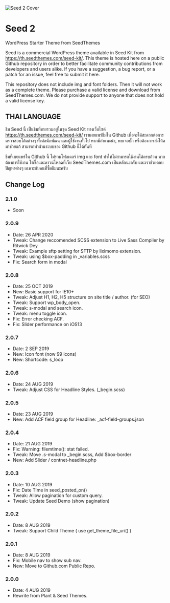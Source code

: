 ![Seed 2 Cover](https://seedcdn.com/i/seed2-cover.jpg)

# Seed 2

WordPress Starter Theme from SeedThemes

Seed is a commercial WordPress theme available in Seed Kit from https://th.seedthemes.com/seed-kit/. This theme is hosted here on a public Github repository in order to better facilitate community contributions from developers and users alike. If you have a suggestion, a bug report, or a patch for an issue, feel free to submit it here.

This repository does not include img and font folders. Then it will not work as a complete theme. Please purchase a valid license and download from SeedThemes.com. We do not provide support to anyone that does not hold a valid license key.

## THAI LANGUAGE

ธีม Seed นี้ เป็นธีมที่ขายรวมอยู่ในชุด Seed Kit ทางเว็บไซต์ https://th.seedthemes.com/seed-kit/ เราเผยแพร่ธีมใน Github เพื่อจะได้สะดวกต่อการตรวจสอบโค้ดต่างๆ ทั้งต่อนักพัฒนาและผู้ใช้่งานทั่วไป หากมีคำแนะนำ, พบเจอบั๊ก หรือต้องการส่งโค้ดมาช่วยแก้ สามารถทำผ่านระบบของ Github นี้ได้ทันที

ธีมที่เผยแพร่ใน Github นี้ ไม่รวมโฟลเดอร์ img และ font ทำให้ไม่สามารถใช้งานได้ครบถ้วน หากต้องการใช้งาน ให้ซื้อและดาวน์โหลดที่เว็บ SeedThemes.com เป็นหลักนะครับ และเราช่วยตอบปัญหาต่างๆ เฉพาะกับคนที่ซื้อธีมนะครับ

## Change Log

### 2.1.0

- Soon

### 2.0.9

- Date: 26 APR 2020
- Tweak: Change reccomended SCSS extension to Live Sass Compiler by Ritwick Dey
- Tweak: Example sftp setting for SFTP by liximomo extension.
- Tweak: using \$box-padding in \_variables.scss
- Fix: Search form in modal

### 2.0.8

- Date: 25 OCT 2019
- New: Basic support for IE10+
- Tweak: Adjust H1, H2, H5 structure on site title / author. (for SEO)
- Tweak: Support wp_body_open.
- Tweak: s-modal and search icon.
- Tweak: menu toggle icon.
- Fix: Error checking ACF.
- Fix: Slider performance on iOS13

### 2.0.7

- Date: 2 SEP 2019
- New: Icon font (now 99 icons)
- New: Shortcode: s_loop

### 2.0.6

- Date: 24 AUG 2019
- Tweak: Adjust CSS for Headline Styles. (\_begin.scss)

### 2.0.5

- Date: 23 AUG 2019
- New: Add ACF field group for Headline: \_acf-field-groups.json

### 2.0.4

- Date: 21 AUG 2019
- Fix: Warning: filemtime(): stat failed.
- Tweak: Move .s-modal to \_begin.scss, Add \$box-border
- New: Add Slider / contnet-headline.php

### 2.0.3

- Date: 10 AUG 2019
- Fix: Date Time in seed_posted_on()
- Tweak: Allow pagination for custom query.
- Tweak: Update Seed Demo (show pagination)

### 2.0.2

- Date: 8 AUG 2019
- Tweak: Support Child Theme ( use get_theme_file_uri() )

### 2.0.1

- Date: 8 AUG 2019
- Fix: Mobile nav to show sub nav.
- New: Move to Github.com Public Repo.

### 2.0.0

- Date: 4 AUG 2019
- Rewrite from Plant & Seed Themes.
